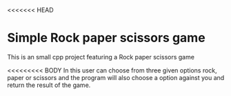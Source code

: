 <<<<<<< HEAD
# Simple Rock paper scissors game

This is an small cpp project featuring a Rock paper scissors game 

<<<<<<<<< BODY
In this user can choose from three given options rock, paper or scissors and the program will also choose a option against you and return the result of the game.
